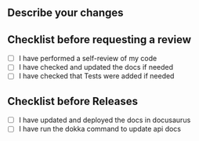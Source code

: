 ## Describe your changes


## Checklist before requesting a review
- [ ] I have performed a self-review of my code
- [ ] I have checked and updated the docs if needed
- [ ] I have checked that Tests were added if needed

## Checklist before Releases
- [ ] I have updated and deployed the docs in docusaurus
- [ ] I have run the dokka command to update api docs

